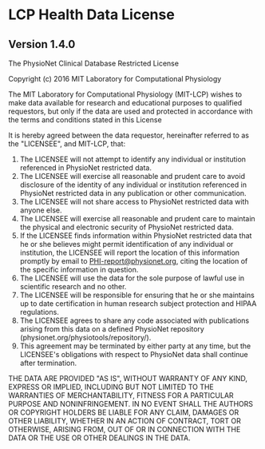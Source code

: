 # LCP Health Data License

## Version 1.4.0

The PhysioNet Clinical Database Restricted License

Copyright (c) 2016 MIT Laboratory for Computational Physiology

The MIT Laboratory for Computational Physiology (MIT-LCP) wishes 
to make data available for research and educational purposes to 
qualified requestors, but only if the data are used and protected 
in accordance with the terms and conditions stated in this License

It is hereby agreed between the data requestor, hereinafter referred to
as the "LICENSEE", and MIT-LCP, that:

1. The LICENSEE will not attempt to identify any individual or institution referenced in PhysioNet restricted data.  
2. The LICENSEE will exercise all reasonable and prudent care to avoid disclosure of the identity of any individual or institution referenced in PhysioNet restricted data in any publication or other communication.  
3. The LICENSEE will not share access to PhysioNet restricted data with anyone else. 
4. The LICENSEE will exercise all reasonable and prudent care to maintain the physical and electronic security of PhysioNet restricted data.  
5. If the LICENSEE finds information within PhysioNet restricted data that he or she believes might permit identification of any individual or institution, the LICENSEE will report the location of this information promptly by email to PHI-report@physionet.org, citing the location of the specific information in question.  
6. The LICENSEE will use the data for the sole purpose of lawful use in scientific research and no other.  
7. The LICENSEE will be responsible for ensuring that he or she maintains up to date certification in human research subject protection and HIPAA regulations.
9. The LICENSEE agrees to share any code associated with publications arising from this data on a defined PhysioNet repository (physionet.org/physiotools/repository/).  
10. This agreement may be terminated by either party at any time, but the LICENSEE's obligations with respect to PhysioNet data shall continue after termination.  

THE DATA ARE PROVIDED "AS IS", WITHOUT WARRANTY OF ANY KIND, EXPRESS OR
IMPLIED, INCLUDING BUT NOT LIMITED TO THE WARRANTIES OF MERCHANTABILITY,
FITNESS FOR A PARTICULAR PURPOSE AND NONINFRINGEMENT. IN NO EVENT SHALL THE
AUTHORS OR COPYRIGHT HOLDERS BE LIABLE FOR ANY CLAIM, DAMAGES OR OTHER
LIABILITY, WHETHER IN AN ACTION OF CONTRACT, TORT OR OTHERWISE, ARISING FROM,
OUT OF OR IN CONNECTION WITH THE DATA OR THE USE OR OTHER DEALINGS IN THE
DATA.








